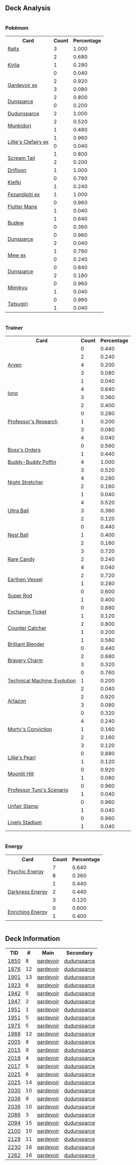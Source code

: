 
## Deck Analysis

<div style="display: flex; flex-wrap: wrap;">
<div style="flex: 1; margin-right: 10px;">
<h3>Pokémon</h3><table><tr><th>Card</th><th>Count</th><th>Percentage</th></tr><tr><td rowspan='1'><a href='https://limitlesstcg.com/cards/SVI/84'>Ralts</a></td><td>3</td><td>1.000</td></tr><tr><td rowspan='3'><a href='https://limitlesstcg.com/cards/SVI/85'>Kirlia</a></td><td>2</td><td>0.680</td></tr><tr><td>1</td><td>0.280</td></tr><tr><td>0</td><td>0.040</td></tr><tr><td rowspan='2'><a href='https://limitlesstcg.com/cards/SVI/86'>Gardevoir ex</a></td><td>2</td><td>0.920</td></tr><tr><td>3</td><td>0.080</td></tr><tr><td rowspan='2'><a href='https://limitlesstcg.com/cards/PAL/156'>Dunsparce</a></td><td>2</td><td>0.800</td></tr><tr><td>0</td><td>0.200</td></tr><tr><td rowspan='1'><a href='https://limitlesstcg.com/cards/TEF/129'>Dudunsparce</a></td><td>2</td><td>1.000</td></tr><tr><td rowspan='2'><a href='https://limitlesstcg.com/cards/TWM/95'>Munkidori</a></td><td>2</td><td>0.520</td></tr><tr><td>1</td><td>0.480</td></tr><tr><td rowspan='2'><a href='https://limitlesstcg.com/cards/jp/SV9/33?translate=en'>Lillie's Clefairy ex</a></td><td>1</td><td>0.960</td></tr><tr><td>0</td><td>0.040</td></tr><tr><td rowspan='2'><a href='https://limitlesstcg.com/cards/PAR/86'>Scream Tail</a></td><td>1</td><td>0.800</td></tr><tr><td>2</td><td>0.200</td></tr><tr><td rowspan='1'><a href='https://limitlesstcg.com/cards/SVI/89'>Drifloon</a></td><td>1</td><td>1.000</td></tr><tr><td rowspan='2'><a href='https://limitlesstcg.com/cards/SVI/96'>Klefki</a></td><td>0</td><td>0.760</td></tr><tr><td>1</td><td>0.240</td></tr><tr><td rowspan='1'><a href='https://limitlesstcg.com/cards/SFA/38'>Fezandipiti ex</a></td><td>1</td><td>1.000</td></tr><tr><td rowspan='2'><a href='https://limitlesstcg.com/cards/TEF/78'>Flutter Mane</a></td><td>0</td><td>0.960</td></tr><tr><td>1</td><td>0.040</td></tr><tr><td rowspan='2'><a href='https://limitlesstcg.com/cards/PRE/4'>Budew</a></td><td>1</td><td>0.640</td></tr><tr><td>0</td><td>0.360</td></tr><tr><td rowspan='2'><a href='https://limitlesstcg.com/cards/TEF/128'>Dunsparce</a></td><td>0</td><td>0.960</td></tr><tr><td>2</td><td>0.040</td></tr><tr><td rowspan='2'><a href='https://limitlesstcg.com/cards/MEW/151'>Mew ex</a></td><td>1</td><td>0.760</td></tr><tr><td>0</td><td>0.240</td></tr><tr><td rowspan='2'><a href='https://limitlesstcg.com/cards/jp/SV9/78?translate=en'>Dunsparce</a></td><td>0</td><td>0.840</td></tr><tr><td>2</td><td>0.160</td></tr><tr><td rowspan='2'><a href='https://limitlesstcg.com/cards/PAL/97'>Mimikyu</a></td><td>0</td><td>0.960</td></tr><tr><td>1</td><td>0.040</td></tr><tr><td rowspan='2'><a href='https://limitlesstcg.com/cards/TWM/131'>Tatsugiri</a></td><td>0</td><td>0.960</td></tr><tr><td>1</td><td>0.040</td></tr></table>
</div><div style='flex: 1; margin-right: 10px;'><h3>Trainer</h3><table><tr><th>Card</th><th>Count</th><th>Percentage</th></tr><tr><td rowspan='5'><a href='https://limitlesstcg.com/cards/OBF/186'>Arven</a></td><td>0</td><td>0.440</td></tr><tr><td>2</td><td>0.240</td></tr><tr><td>4</td><td>0.200</td></tr><tr><td>3</td><td>0.080</td></tr><tr><td>1</td><td>0.040</td></tr><tr><td rowspan='2'><a href='https://limitlesstcg.com/cards/PAL/185'>Iono</a></td><td>4</td><td>0.640</td></tr><tr><td>3</td><td>0.360</td></tr><tr><td rowspan='5'><a href='https://limitlesstcg.com/cards/SVI/189'>Professor's Research</a></td><td>2</td><td>0.400</td></tr><tr><td>0</td><td>0.280</td></tr><tr><td>1</td><td>0.200</td></tr><tr><td>3</td><td>0.080</td></tr><tr><td>4</td><td>0.040</td></tr><tr><td rowspan='2'><a href='https://limitlesstcg.com/cards/PAL/172'>Boss's Orders</a></td><td>0</td><td>0.560</td></tr><tr><td>1</td><td>0.440</td></tr><tr><td rowspan='1'><a href='https://limitlesstcg.com/cards/TEF/144'>Buddy-Buddy Poffin</a></td><td>4</td><td>1.000</td></tr><tr><td rowspan='4'><a href='https://limitlesstcg.com/cards/SFA/61'>Night Stretcher</a></td><td>3</td><td>0.520</td></tr><tr><td>4</td><td>0.280</td></tr><tr><td>2</td><td>0.160</td></tr><tr><td>1</td><td>0.040</td></tr><tr><td rowspan='3'><a href='https://limitlesstcg.com/cards/SVI/196'>Ultra Ball</a></td><td>4</td><td>0.520</td></tr><tr><td>3</td><td>0.360</td></tr><tr><td>2</td><td>0.120</td></tr><tr><td rowspan='3'><a href='https://limitlesstcg.com/cards/SVI/181'>Nest Ball</a></td><td>0</td><td>0.440</td></tr><tr><td>1</td><td>0.400</td></tr><tr><td>2</td><td>0.160</td></tr><tr><td rowspan='3'><a href='https://limitlesstcg.com/cards/SVI/191'>Rare Candy</a></td><td>3</td><td>0.720</td></tr><tr><td>2</td><td>0.240</td></tr><tr><td>4</td><td>0.040</td></tr><tr><td rowspan='2'><a href='https://limitlesstcg.com/cards/PAR/163'>Earthen Vessel</a></td><td>2</td><td>0.720</td></tr><tr><td>1</td><td>0.280</td></tr><tr><td rowspan='2'><a href='https://limitlesstcg.com/cards/PAL/188'>Super Rod</a></td><td>0</td><td>0.600</td></tr><tr><td>1</td><td>0.400</td></tr><tr><td rowspan='2'><a href='https://limitlesstcg.com/cards/jp/SV9/90?translate=en'>Exchange Ticket</a></td><td>0</td><td>0.880</td></tr><tr><td>1</td><td>0.120</td></tr><tr><td rowspan='2'><a href='https://limitlesstcg.com/cards/PAR/160'>Counter Catcher</a></td><td>2</td><td>0.800</td></tr><tr><td>1</td><td>0.200</td></tr><tr><td rowspan='2'><a href='https://limitlesstcg.com/cards/SSP/164'>Brilliant Blender</a></td><td>1</td><td>0.560</td></tr><tr><td>0</td><td>0.440</td></tr><tr><td rowspan='2'><a href='https://limitlesstcg.com/cards/PAL/173'>Bravery Charm</a></td><td>2</td><td>0.680</td></tr><tr><td>3</td><td>0.320</td></tr><tr><td rowspan='3'><a href='https://limitlesstcg.com/cards/PAR/178'>Technical Machine: Evolution</a></td><td>0</td><td>0.760</td></tr><tr><td>1</td><td>0.200</td></tr><tr><td>2</td><td>0.040</td></tr><tr><td rowspan='2'><a href='https://limitlesstcg.com/cards/PAL/171'>Artazon</a></td><td>2</td><td>0.920</td></tr><tr><td>3</td><td>0.080</td></tr><tr><td rowspan='5'><a href='https://limitlesstcg.com/cards/TEF/155'>Morty's Conviction</a></td><td>0</td><td>0.320</td></tr><tr><td>4</td><td>0.240</td></tr><tr><td>1</td><td>0.160</td></tr><tr><td>2</td><td>0.160</td></tr><tr><td>3</td><td>0.120</td></tr><tr><td rowspan='2'><a href='https://limitlesstcg.com/cards/jp/SV9/93?translate=en'>Lillie's Pearl</a></td><td>0</td><td>0.880</td></tr><tr><td>1</td><td>0.120</td></tr><tr><td rowspan='2'><a href='https://limitlesstcg.com/cards/PAF/81'>Moonlit Hill</a></td><td>0</td><td>0.920</td></tr><tr><td>1</td><td>0.080</td></tr><tr><td rowspan='2'><a href='https://limitlesstcg.com/cards/PAR/171'>Professor Turo's Scenario</a></td><td>0</td><td>0.960</td></tr><tr><td>1</td><td>0.040</td></tr><tr><td rowspan='2'><a href='https://limitlesstcg.com/cards/TWM/165'>Unfair Stamp</a></td><td>0</td><td>0.960</td></tr><tr><td>1</td><td>0.040</td></tr><tr><td rowspan='2'><a href='https://limitlesstcg.com/cards/SSP/180'>Lively Stadium</a></td><td>0</td><td>0.960</td></tr><tr><td>1</td><td>0.040</td></tr></table>
</div><div style='flex: 1; margin-right: 10px;'><h3>Energy</h3><table><tr><th>Card</th><th>Count</th><th>Percentage</th></tr><tr><td rowspan='2'><a href='https://limitlesstcg.com/cards/SVE/13'>Psychic Energy</a></td><td>7</td><td>0.640</td></tr><tr><td>8</td><td>0.360</td></tr><tr><td rowspan='3'><a href='https://limitlesstcg.com/cards/SVE/15'>Darkness Energy</a></td><td>1</td><td>0.440</td></tr><tr><td>2</td><td>0.440</td></tr><tr><td>3</td><td>0.120</td></tr><tr><td rowspan='2'><a href='https://limitlesstcg.com/cards/SSP/191'>Enriching Energy</a></td><td>0</td><td>0.600</td></tr><tr><td>1</td><td>0.400</td></tr></table>
</div></div>

## Deck Information

<table>
<tr><th>TID</th><th>#</th><th>Main</th><th>Secondary</th></tr>
<tr><td><a href='https://limitlesstcg.com/tournaments/jp/1850'>1850</a></td><td>8</td><td><a href='https://limitlesstcg.com/decks/list/jp/27509'>gardevoir</a></td><td><a href='https://limitlesstcg.com/decks/list/jp/27509'>dudunsparce</a></td></tr><tr><td><a href='https://limitlesstcg.com/tournaments/jp/1876'>1876</a></td><td>12</td><td><a href='https://limitlesstcg.com/decks/list/jp/27890'>gardevoir</a></td><td><a href='https://limitlesstcg.com/decks/list/jp/27890'>dudunsparce</a></td></tr><tr><td><a href='https://limitlesstcg.com/tournaments/jp/1901'>1901</a></td><td>13</td><td><a href='https://limitlesstcg.com/decks/list/jp/28258'>gardevoir</a></td><td><a href='https://limitlesstcg.com/decks/list/jp/28258'>dudunsparce</a></td></tr><tr><td><a href='https://limitlesstcg.com/tournaments/jp/1923'>1923</a></td><td>6</td><td><a href='https://limitlesstcg.com/decks/list/jp/28598'>gardevoir</a></td><td><a href='https://limitlesstcg.com/decks/list/jp/28598'>dudunsparce</a></td></tr><tr><td><a href='https://limitlesstcg.com/tournaments/jp/1942'>1942</a></td><td>5</td><td><a href='https://limitlesstcg.com/decks/list/jp/28897'>gardevoir</a></td><td><a href='https://limitlesstcg.com/decks/list/jp/28897'>dudunsparce</a></td></tr><tr><td><a href='https://limitlesstcg.com/tournaments/jp/1947'>1947</a></td><td>2</td><td><a href='https://limitlesstcg.com/decks/list/jp/28974'>gardevoir</a></td><td><a href='https://limitlesstcg.com/decks/list/jp/28974'>dudunsparce</a></td></tr><tr><td><a href='https://limitlesstcg.com/tournaments/jp/1951'>1951</a></td><td>1</td><td><a href='https://limitlesstcg.com/decks/list/jp/29037'>gardevoir</a></td><td><a href='https://limitlesstcg.com/decks/list/jp/29037'>dudunsparce</a></td></tr><tr><td><a href='https://limitlesstcg.com/tournaments/jp/1951'>1951</a></td><td>5</td><td><a href='https://limitlesstcg.com/decks/list/jp/29041'>gardevoir</a></td><td><a href='https://limitlesstcg.com/decks/list/jp/29041'>dudunsparce</a></td></tr><tr><td><a href='https://limitlesstcg.com/tournaments/jp/1975'>1975</a></td><td>5</td><td><a href='https://limitlesstcg.com/decks/list/jp/29422'>gardevoir</a></td><td><a href='https://limitlesstcg.com/decks/list/jp/29422'>dudunsparce</a></td></tr><tr><td><a href='https://limitlesstcg.com/tournaments/jp/1988'>1988</a></td><td>12</td><td><a href='https://limitlesstcg.com/decks/list/jp/29637'>gardevoir</a></td><td><a href='https://limitlesstcg.com/decks/list/jp/29637'>dudunsparce</a></td></tr><tr><td><a href='https://limitlesstcg.com/tournaments/jp/2005'>2005</a></td><td>8</td><td><a href='https://limitlesstcg.com/decks/list/jp/29903'>gardevoir</a></td><td><a href='https://limitlesstcg.com/decks/list/jp/29903'>dudunsparce</a></td></tr><tr><td><a href='https://limitlesstcg.com/tournaments/jp/2015'>2015</a></td><td>9</td><td><a href='https://limitlesstcg.com/decks/list/jp/30063'>gardevoir</a></td><td><a href='https://limitlesstcg.com/decks/list/jp/30063'>dudunsparce</a></td></tr><tr><td><a href='https://limitlesstcg.com/tournaments/jp/2016'>2016</a></td><td>4</td><td><a href='https://limitlesstcg.com/decks/list/jp/30074'>gardevoir</a></td><td><a href='https://limitlesstcg.com/decks/list/jp/30074'>dudunsparce</a></td></tr><tr><td><a href='https://limitlesstcg.com/tournaments/jp/2017'>2017</a></td><td>5</td><td><a href='https://limitlesstcg.com/decks/list/jp/30090'>gardevoir</a></td><td><a href='https://limitlesstcg.com/decks/list/jp/30090'>dudunsparce</a></td></tr><tr><td><a href='https://limitlesstcg.com/tournaments/jp/2025'>2025</a></td><td>6</td><td><a href='https://limitlesstcg.com/decks/list/jp/30219'>gardevoir</a></td><td><a href='https://limitlesstcg.com/decks/list/jp/30219'>dudunsparce</a></td></tr><tr><td><a href='https://limitlesstcg.com/tournaments/jp/2025'>2025</a></td><td>14</td><td><a href='https://limitlesstcg.com/decks/list/jp/30227'>gardevoir</a></td><td><a href='https://limitlesstcg.com/decks/list/jp/30227'>dudunsparce</a></td></tr><tr><td><a href='https://limitlesstcg.com/tournaments/jp/2030'>2030</a></td><td>10</td><td><a href='https://limitlesstcg.com/decks/list/jp/30303'>gardevoir</a></td><td><a href='https://limitlesstcg.com/decks/list/jp/30303'>dudunsparce</a></td></tr><tr><td><a href='https://limitlesstcg.com/tournaments/jp/2036'>2036</a></td><td>9</td><td><a href='https://limitlesstcg.com/decks/list/jp/30398'>gardevoir</a></td><td><a href='https://limitlesstcg.com/decks/list/jp/30398'>dudunsparce</a></td></tr><tr><td><a href='https://limitlesstcg.com/tournaments/jp/2036'>2036</a></td><td>10</td><td><a href='https://limitlesstcg.com/decks/list/jp/30399'>gardevoir</a></td><td><a href='https://limitlesstcg.com/decks/list/jp/30399'>dudunsparce</a></td></tr><tr><td><a href='https://limitlesstcg.com/tournaments/jp/2086'>2086</a></td><td>3</td><td><a href='https://limitlesstcg.com/decks/list/jp/31165'>gardevoir</a></td><td><a href='https://limitlesstcg.com/decks/list/jp/31165'>dudunsparce</a></td></tr><tr><td><a href='https://limitlesstcg.com/tournaments/jp/2094'>2094</a></td><td>15</td><td><a href='https://limitlesstcg.com/decks/list/jp/31301'>gardevoir</a></td><td><a href='https://limitlesstcg.com/decks/list/jp/31301'>dudunsparce</a></td></tr><tr><td><a href='https://limitlesstcg.com/tournaments/jp/2100'>2100</a></td><td>10</td><td><a href='https://limitlesstcg.com/decks/list/jp/31391'>gardevoir</a></td><td><a href='https://limitlesstcg.com/decks/list/jp/31391'>dudunsparce</a></td></tr><tr><td><a href='https://limitlesstcg.com/tournaments/jp/2128'>2128</a></td><td>11</td><td><a href='https://limitlesstcg.com/decks/list/jp/31837'>gardevoir</a></td><td><a href='https://limitlesstcg.com/decks/list/jp/31837'>dudunsparce</a></td></tr><tr><td><a href='https://limitlesstcg.com/tournaments/jp/2230'>2230</a></td><td>16</td><td><a href='https://limitlesstcg.com/decks/list/jp/33426'>gardevoir</a></td><td><a href='https://limitlesstcg.com/decks/list/jp/33426'>dudunsparce</a></td></tr><tr><td><a href='https://limitlesstcg.com/tournaments/jp/2262'>2262</a></td><td>16</td><td><a href='https://limitlesstcg.com/decks/list/jp/33902'>gardevoir</a></td><td><a href='https://limitlesstcg.com/decks/list/jp/33902'>dudunsparce</a></td></tr></table>